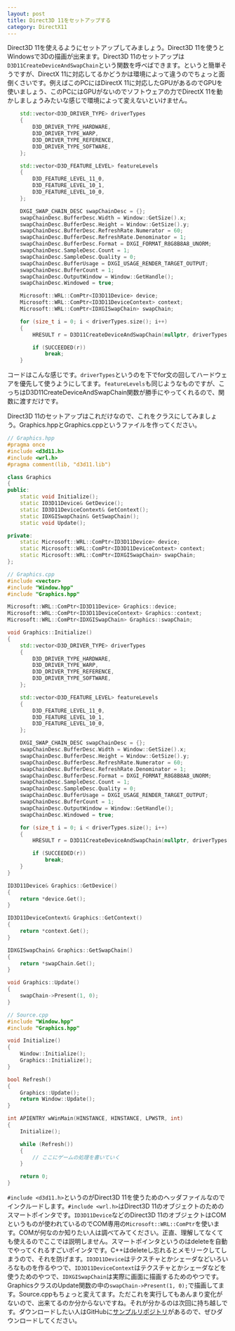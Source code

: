 ```yaml
---
layout: post
title: Direct3D 11をセットアップする
category: DirectX11
---
```


Direct3D 11を使えるようにセットアップしてみましょう。Direct3D 11を使うとWindowsで3Dの描画が出来ます。Direct3D 11のセットアップは`D3D11CreateDeviceAndSwapChain`という関数を呼べばできます。というと簡単そうですが、DirectX 11に対応してるかどうかは環境によって違うのでちょっと面倒くさいです。例えばこのPCにはDirectX 11に対応したGPUがあるのでGPUを使いましょう、このPCにはGPUがないのでソフトウェアの力でDirectX 11を動かしましょうみたいな感じで環境によって変えないといけません。

``` cpp
    std::vector<D3D_DRIVER_TYPE> driverTypes
    {
        D3D_DRIVER_TYPE_HARDWARE,
        D3D_DRIVER_TYPE_WARP,
        D3D_DRIVER_TYPE_REFERENCE,
        D3D_DRIVER_TYPE_SOFTWARE,
    };

    std::vector<D3D_FEATURE_LEVEL> featureLevels
    {
        D3D_FEATURE_LEVEL_11_0,
        D3D_FEATURE_LEVEL_10_1,
        D3D_FEATURE_LEVEL_10_0,
    };

    DXGI_SWAP_CHAIN_DESC swapChainDesc = {};
    swapChainDesc.BufferDesc.Width = Window::GetSize().x;
    swapChainDesc.BufferDesc.Height = Window::GetSize().y;
    swapChainDesc.BufferDesc.RefreshRate.Numerator = 60;
    swapChainDesc.BufferDesc.RefreshRate.Denominator = 1;
    swapChainDesc.BufferDesc.Format = DXGI_FORMAT_R8G8B8A8_UNORM;
    swapChainDesc.SampleDesc.Count = 1;
    swapChainDesc.SampleDesc.Quality = 0;
    swapChainDesc.BufferUsage = DXGI_USAGE_RENDER_TARGET_OUTPUT;
    swapChainDesc.BufferCount = 1;
    swapChainDesc.OutputWindow = Window::GetHandle();
    swapChainDesc.Windowed = true;

    Microsoft::WRL::ComPtr<ID3D11Device> device;
    Microsoft::WRL::ComPtr<ID3D11DeviceContext> context;
    Microsoft::WRL::ComPtr<IDXGISwapChain> swapChain;

    for (size_t i = 0; i < driverTypes.size(); i++)
    {
        HRESULT r = D3D11CreateDeviceAndSwapChain(nullptr, driverTypes[i], nullptr, 0, featureLevels.data(), (UINT)featureLevels.size(), D3D11_SDK_VERSION, &swapChainDesc, swapChain.GetAddressOf(), device.GetAddressOf(), nullptr, context.GetAddressOf());

        if (SUCCEEDED(r))
            break;
    }
```

コードはこんな感じです。`driverTypes`というのを下でfor文の回してハードウェアを優先して使うようにしてます。`featureLevels`も同じようなものですが、こっちはD3D11CreateDeviceAndSwapChain関数が勝手にやってくれるので、関数に渡すだけです。

Direct3D 11のセットアップはこれだけなので、これをクラスにしてみましょう。Graphics.hppとGraphics.cppというファイルを作ってください。

``` cpp
// Graphics.hpp
#pragma once
#include <d3d11.h>
#include <wrl.h>
#pragma comment(lib, "d3d11.lib")

class Graphics
{
public:
    static void Initialize();
    static ID3D11Device& GetDevice();
    static ID3D11DeviceContext& GetContext();
    static IDXGISwapChain& GetSwapChain();
    static void Update();

private:
    static Microsoft::WRL::ComPtr<ID3D11Device> device;
    static Microsoft::WRL::ComPtr<ID3D11DeviceContext> context;
    static Microsoft::WRL::ComPtr<IDXGISwapChain> swapChain;
};
```

``` cpp
// Graphics.cpp
#include <vector>
#include "Window.hpp"
#include "Graphics.hpp"

Microsoft::WRL::ComPtr<ID3D11Device> Graphics::device;
Microsoft::WRL::ComPtr<ID3D11DeviceContext> Graphics::context;
Microsoft::WRL::ComPtr<IDXGISwapChain> Graphics::swapChain;

void Graphics::Initialize()
{
    std::vector<D3D_DRIVER_TYPE> driverTypes
    {
        D3D_DRIVER_TYPE_HARDWARE,
        D3D_DRIVER_TYPE_WARP,
        D3D_DRIVER_TYPE_REFERENCE,
        D3D_DRIVER_TYPE_SOFTWARE,
    };

    std::vector<D3D_FEATURE_LEVEL> featureLevels
    {
        D3D_FEATURE_LEVEL_11_0,
        D3D_FEATURE_LEVEL_10_1,
        D3D_FEATURE_LEVEL_10_0,
    };

    DXGI_SWAP_CHAIN_DESC swapChainDesc = {};
    swapChainDesc.BufferDesc.Width = Window::GetSize().x;
    swapChainDesc.BufferDesc.Height = Window::GetSize().y;
    swapChainDesc.BufferDesc.RefreshRate.Numerator = 60;
    swapChainDesc.BufferDesc.RefreshRate.Denominator = 1;
    swapChainDesc.BufferDesc.Format = DXGI_FORMAT_R8G8B8A8_UNORM;
    swapChainDesc.SampleDesc.Count = 1;
    swapChainDesc.SampleDesc.Quality = 0;
    swapChainDesc.BufferUsage = DXGI_USAGE_RENDER_TARGET_OUTPUT;
    swapChainDesc.BufferCount = 1;
    swapChainDesc.OutputWindow = Window::GetHandle();
    swapChainDesc.Windowed = true;

    for (size_t i = 0; i < driverTypes.size(); i++)
    {
        HRESULT r = D3D11CreateDeviceAndSwapChain(nullptr, driverTypes[i], nullptr, 0, featureLevels.data(), (UINT)featureLevels.size(), D3D11_SDK_VERSION, &swapChainDesc, swapChain.GetAddressOf(), device.GetAddressOf(), nullptr, context.GetAddressOf());

        if (SUCCEEDED(r))
            break;
    }
}

ID3D11Device& Graphics::GetDevice()
{
    return *device.Get();
}

ID3D11DeviceContext& Graphics::GetContext()
{
    return *context.Get();
}

IDXGISwapChain& Graphics::GetSwapChain()
{
    return *swapChain.Get();
}

void Graphics::Update()
{
    swapChain->Present(1, 0);
}
```

``` cpp
// Source.cpp
#include "Window.hpp"
#include "Graphics.hpp"

void Initialize()
{
    Window::Initialize();
    Graphics::Initialize();
}

bool Refresh()
{
    Graphics::Update();
    return Window::Update();
}

int APIENTRY wWinMain(HINSTANCE, HINSTANCE, LPWSTR, int)
{
    Initialize();

    while (Refresh())
    {
        // ここにゲームの処理を書いていく
    }

    return 0;
}
```

`#include <d3d11.h>`というのがDirect3D 11を使うためのヘッダファイルなのでインクルードします。`#include <wrl.h>`はDirect3D 11のオブジェクトのためのスマートポインタです。`ID3D11Device`などのDirect3D 11のオブジェクトはCOMというものが使われているのでCOM専用の`Microsoft::WRL::ComPtr`を使います。COMが何なのか知りたい人は調べてみてください。正直、理解してなくても使えるのでここでは説明しません。スマートポインタというのはdeleteを自動でやってくれるすごいポインタです。C++はdeleteし忘れるとメモリークしてしまうので、それを防げます。`ID3D11Device`はテクスチャとかシェーダなどいろいろなものを作るやつで、`ID3D11DeviceContext`はテクスチャとかシェーダなどを使うためのやつで、`IDXGISwapChain`は実際に画面に描画するためのやつです。GraphicsクラスのUpdate関数の中の`swapChain->Present(1, 0);`で描画してます。Source.cppもちょっと変えてます。ただこれを実行してもあんまり変化がないので、出来てるのか分からないですね。それが分かるのは次回に持ち越しです。ダウンロードしたい人はGitHubに[サンプルリポジトリ](https://github.com/itukikikuti/DirectX11Sample)があるので、ぜひダウンロードしてください。
